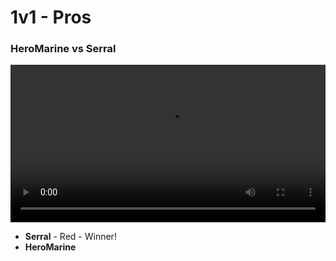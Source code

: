 # 1v1 - Pros

### HeroMarine vs Serral

<video src="/textbooks/starcraft_2/videos/HeroMarine_vs_Serral.mp4" controls width="100%"></video>

- **Serral** - Red - Winner!
- **HeroMarine**
